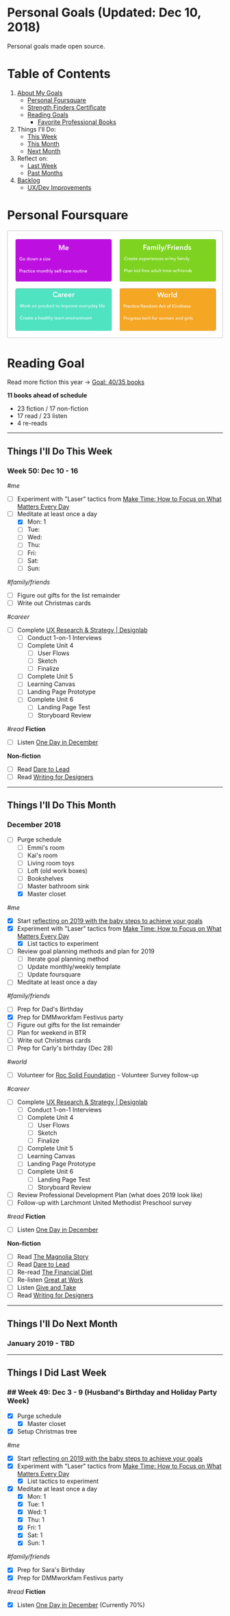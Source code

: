 Personal Goals (Updated: Dec 10, 2018)
==============

Personal goals made open source. 

# Table of Contents
1. [About My Goals](https://github.com/candicodeit/personal-goals/blob/master/about.md)
   * [Personal Foursquare](https://github.com/candicodeit/personal-goals/tree/master#personal-foursquare)
   * [Strength Finders Certificate](https://github.com/candicodeit/personal-goals/blob/master/strength-finders_2.0/StrengthFinders%20-%20Certificate.pdf)
   * [Reading Goals](https://github.com/candicodeit/personal-goals/tree/master#reading-goal)
      * [Favorite Professional Books](https://github.com/candicodeit/personal-goals/blob/master/books.md)
2. Things I'll Do:
   * [This Week](https://github.com/candicodeit/personal-goals/tree/master#things-ill-do-this-week)
   * [This Month](https://github.com/candicodeit/personal-goals/tree/master#things-ill-do-this-month)
   * [Next Month](https://github.com/candicodeit/personal-goals/tree/master#things-ill-do-next-month)
3. Reflect on:   
   * [Last Week](https://github.com/candicodeit/personal-goals/tree/master#things-i-did-last-week)
   * [Past Months](https://github.com/candicodeit/personal-goals/tree/master/2018)
4. [Backlog](https://github.com/candicodeit/personal-goals/blob/master/backlog.md)
   * [UX/Dev Improvements](https://github.com/candicodeit/personal-goals/blob/master/ux-dev.md)


# Personal Foursquare
![Foursquare](https://github.com/candicodeit/personal-goals/blob/master/imgs/2018-foursquare.png?raw=true "2018 Personal Foursquare")

# Reading Goal
Read more fiction this year -> [Goal: 40/35 books](https://www.goodreads.com/user_challenges/10348403) 

**11 books ahead of schedule**
  - 23 fiction / 17 non-fiction
  - 17 read /  23 listen
  - 4 re-reads
---

## Things I'll Do This Week 
### Week 50: Dec 10 - 16

_#me_
- [ ] Experiment with "Laser" tactics from [Make Time: How to Focus on What Matters Every Day](https://www.goodreads.com/book/show/37880811-make-time)
- [ ] Meditate at least once a day
  - [x] Mon: 1
  - [ ] Tue:  
  - [ ] Wed: 
  - [ ] Thu: 
  - [ ] Fri:
  - [ ] Sat: 
  - [ ] Sun:

_#family/friends_
- [ ] Figure out gifts for the list remainder
- [ ] Write out Christmas cards

_#career_
- [ ] Complete [UX Research & Strategy | Designlab](https://trydesignlab.com/ux-design-course/)
  - [ ] Conduct 1-on-1 Interviews
  - [ ] Complete Unit 4
    - [ ] User Flows
     - [ ] Sketch
     - [ ] Finalize
  - [ ] Complete Unit 5
   - [ ] Learning Canvas
   - [ ] Landing Page Prototype
  - [ ] Complete Unit 6
    - [ ] Landing Page Test
    - [ ] Storyboard Review
   
_#read_
**Fiction** 
- [ ] Listen [One Day in December](https://www.goodreads.com/book/show/38255337-one-day-in-december)

**Non-fiction**
- [ ] Read [Dare to Lead](https://www.goodreads.com/book/show/40109367-dare-to-lead)
- [ ] Read [Writing for Designers](https://www.goodreads.com/book/show/42139749-writing-for-designers)
  
---

## Things I'll Do This Month 
### December 2018

- [ ] Purge schedule
  - [ ] Emmi's room
  - [ ] Kai's room 
  - [ ] Living room toys
  - [ ] Loft (old work boxes)
  - [ ] Bookshelves
  - [ ] Master bathroom sink
  - [x] Master closet

_#me_
- [x] Start [reflecting on 2019 with the baby steps to achieve your goals](https://s3.amazonaws.com/inkandvolt/downloads/2018-planning/IV_HolidaySheet_week4.pdf)
- [x] Experiment with "Laser" tactics from [Make Time: How to Focus on What Matters Every Day](https://www.goodreads.com/book/show/37880811-make-time)
  - [x] List tactics to experiment 
- [ ] Review goal planning methods and plan for 2019
  - [ ] Iterate goal planning method
  - [ ] Update monthly/weekly template
  - [ ] Update foursquare
- [ ] Meditate at least once a day

_#family/friends_
- [ ] Prep for Dad's Birthday
- [x] Prep for DMMworkfam Festivus party
- [ ] Figure out gifts for the list remainder
- [ ] Plan for weekend in BTR
- [ ] Write out Christmas cards
- [ ] Prep for Carly's birthday (Dec 28)

_#world_
- [ ] Volunteer for [Roc Solid Foundation](http://rocsolidfoundation.org/) - Volunteer Survey follow-up

_#career_
- [ ] Complete [UX Research & Strategy | Designlab](https://trydesignlab.com/ux-design-course/)
  - [ ] Conduct 1-on-1 Interviews
  - [ ] Complete Unit 4
    - [ ] User Flows
     - [ ] Sketch
     - [ ] Finalize
  - [ ] Complete Unit 5
   - [ ] Learning Canvas
   - [ ] Landing Page Prototype
  - [ ] Complete Unit 6
    - [ ] Landing Page Test
    - [ ] Storyboard Review
- [ ] Review Professional Development Plan (what does 2019 look like)
- [ ] Follow-up with Larchmont United Methodist Preschool survey
  
_#read_
**Fiction** 
- [ ] Listen [One Day in December](https://www.goodreads.com/book/show/38255337-one-day-in-december)

**Non-fiction**
- [ ] Read [The Magnolia Story](https://www.goodreads.com/book/show/29483100-the-magnolia-story)
- [ ] Read [Dare to Lead](https://www.goodreads.com/book/show/40109367-dare-to-lead)
- [ ] Re-read [The Financial Diet](https://www.goodreads.com/book/show/32927009-the-financial-diet) 
- [ ] Re-listen [Great at Work](https://www.goodreads.com/book/show/35297611-great-at-work)
- [ ] Listen [Give and Take](https://www.goodreads.com/book/show/16158498-give-and-take)
- [ ] Read [Writing for Designers](https://www.goodreads.com/book/show/42139749-writing-for-designers)

--- 

## Things I'll Do Next Month
### January 2019 - TBD


--- 
## Things I Did Last Week 
### ## Week 49: Dec 3 - 9 (Husband's Birthday and Holiday Party Week)

- [x] Purge schedule 
  - [x] Master closet
- [x] Setup Christmas tree

_#me_
- [x] Start [reflecting on 2019 with the baby steps to achieve your goals](https://s3.amazonaws.com/inkandvolt/downloads/2018-planning/IV_HolidaySheet_week4.pdf)
- [x] Experiment with "Laser" tactics from [Make Time: How to Focus on What Matters Every Day](https://www.goodreads.com/book/show/37880811-make-time)
  - [x] List tactics to experiment 
- [x] Meditate at least once a day
  - [x] Mon: 1
  - [x] Tue: 1 
  - [x] Wed: 1
  - [x] Thu: 1
  - [x] Fri: 1
  - [x] Sat: 1
  - [x] Sun: 1

_#family/friends_
- [x] Prep for Sara's Birthday
- [x] Prep for DMMworkfam Festivus party
     
_#read_
**Fiction** 
- [x] Listen [One Day in December](https://www.goodreads.com/book/show/38255337-one-day-in-december) (Currently 70%)
